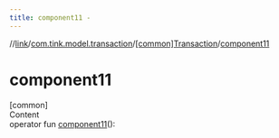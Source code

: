 ```yaml
---
title: component11 -
---
```

//[link](../../index.md)/[com.tink.model.transaction](../index.md)/[[common]Transaction](index.md)/[component11](component11.md)



# component11  
[common]  
Content  
operator fun [component11](component11.md)(): <ERROR CLASS>  



